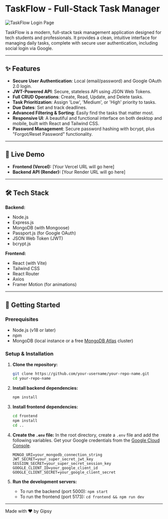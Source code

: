 # TaskFlow - Full-Stack Task Manager

![TaskFlow Login Page](https://via.placeholder.com/800x400.png?text=Add+A+Screenshot+Of+Your+Login+Page+Here)

TaskFlow is a modern, full-stack task management application designed for tech students and professionals. It provides a clean, intuitive interface for managing daily tasks, complete with secure user authentication, including social login via Google.

---

## ✨ Features

*   **Secure User Authentication**: Local (email/password) and Google OAuth 2.0 login.
*   **JWT-Powered API**: Secure, stateless API using JSON Web Tokens.
*   **Full CRUD Operations**: Create, Read, Update, and Delete tasks.
*   **Task Prioritization**: Assign 'Low', 'Medium', or 'High' priority to tasks.
*   **Due Dates**: Set and track deadlines.
*   **Advanced Filtering & Sorting**: Easily find the tasks that matter most.
*   **Responsive UI**: A beautiful and functional interface on both desktop and mobile, built with React and Tailwind CSS.
*   **Password Management**: Secure password hashing with bcrypt, plus "Forgot/Reset Password" functionality.

---

## 🚀 Live Demo

*   **Frontend (Vercel):** [Your Vercel URL will go here]
*   **Backend API (Render):** [Your Render URL will go here]

---

## 🛠️ Tech Stack

**Backend:**
*   Node.js
*   Express.js
*   MongoDB (with Mongoose)
*   Passport.js (for Google OAuth)
*   JSON Web Token (JWT)
*   bcrypt.js

**Frontend:**
*   React (with Vite)
*   Tailwind CSS
*   React Router
*   Axios
*   Framer Motion (for animations)

---

## 🔧 Getting Started

### Prerequisites

*   Node.js (v18 or later)
*   npm
*   MongoDB (local instance or a free [MongoDB Atlas](https://www.mongodb.com/cloud/atlas) cluster)

### Setup & Installation

1.  **Clone the repository:**
    ```bash
    git clone https://github.com/your-username/your-repo-name.git
    cd your-repo-name
    ```

2.  **Install backend dependencies:**
    ```bash
    npm install
    ```

3.  **Install frontend dependencies:**
    ```bash
    cd frontend
    npm install
    cd ..
    ```

4.  **Create the `.env` file:**
    In the root directory, create a `.env` file and add the following variables. Get your Google credentials from the [Google Cloud Console](https://console.cloud.google.com/).
    ```
    MONGO_URI=your_mongodb_connection_string
    JWT_SECRET=your_super_secret_jwt_key
    SESSION_SECRET=your_super_secret_session_key
    GOOGLE_CLIENT_ID=your_google_client_id
    GOOGLE_CLIENT_SECRET=your_google_client_secret
    ```

5.  **Run the development servers:**
    *   To run the backend (port 5000): `npm start`
    *   To run the frontend (port 5173): `cd frontend && npm run dev`

---
Made with ❤️ by Gipsy   